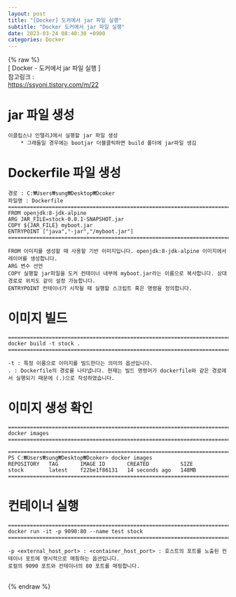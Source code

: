 ```yaml
---  
layout: post  
title: "[Docker] 도커에서 jar 파일 실행"  
subtitle: "Docker 도커에서 jar 파일 실행"  
date: 2023-03-24 08:40:30 +0900  
categories: Docker  
---  
```

{% raw %}  
[ Docker - 도커에서 jar 파일 실행 ]  
	참고링크 :   
		https://ssyoni.tistory.com/m/22  
  
  
  
  
# jar 파일 생성  
	이클립스나 인텔리J에서 실행할 jar 파일 생성  
		* 그래들일 경우에는 bootjar 더블클릭하면 build 폴더에 jar파일 생김  
  
  
# Dockerfile 파일 생성  
  
  
	경로 : C:₩Users₩sung₩Desktop₩Dcoker  
	파일명 : Dockerfile  
	======================================================================================================  
	FROM openjdk:8-jdk-alpine  
	ARG JAR_FILE=stock-0.0.1-SNAPSHOT.jar  
	COPY ${JAR_FILE} myboot.jar  
	ENTRYPOINT ["java","-jar","/myboot.jar"]  
	======================================================================================================  
  
	FROM 이미지를 생성할 때 사용할 기반 이미지입니다. openjdk:8-jdk-alpine 이미지에서 레이어를 생성합니다.  
	ARG 변수 선언  
	COPY 실행할 jar파일을 도커 컨테이너 내부에 myboot.jar라는 이름으로 복사합니다. 상대 경로로 위치도 같이 설정 가능합니다.  
	ENTRYPOINT 컨테이너가 시작될 때 실행할 스크립트 혹은 명령을 정의합니다.  
  
  
# 이미지 빌드  
  
	  
	======================================================================================================  
	docker build -t stock .  
	======================================================================================================  
  
	-t : 특정 이름으로 이미지를 빌드한다는 의미의 옵션입니다.  
	. : Dockerfile의 경로를 나타냅니다. 현재는 빌드 명령어가 dockerfile와 같은 경로에서 실행되기 때문에 (.)으로 작성하였습니다.  
  
  
# 이미지 생성 확인  
	======================================================================================================  
	docker images  
	======================================================================================================  
  
	======================================================================================================  
	PS C:₩Users₩sung₩Desktop₩Dcoker> docker images  
	REPOSITORY   TAG       IMAGE ID       CREATED          SIZE  
	stock        latest    f22be1f86131   14 seconds ago   148MB  
	======================================================================================================  
  
  
  
# 컨테이너 실행  
  
	======================================================================================================  
	docker run -it -p 9090:80 --name test stock  
	======================================================================================================  
  
	-p <external_host_port> : <container_host_port> : 호스트의 포트를 노출된 컨테이너 포트에 명시적으로 매핑하는 옵션입니다.   
	로컬의 9090 포트와 컨테이너의 80 포트를 매핑합니다.  
  
  
                                                                                                                                                                                                                                                                                                                                                                                                                                                                                                                                                                                                                                                                                                                                                                                                                                                                                                                                                                                                                                                                                                                                                                                                                                                                                                                                                                                                                                                                                                                                                                                                                                                                                                                                                                                                                                                                                                                                                                                                                                                                                                                                                    
{% endraw %}